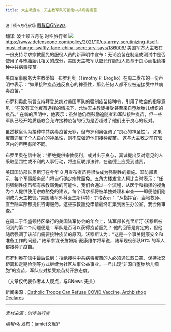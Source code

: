 ```yaml
---
title: 大主教宣布：天主教军队可拒绝中共病毒疫苗
---
```

`波士顿五月花农场` [轉載自GNews](https://gnews.org/zh-hans/1613167/)

翻译: 波士顿五月花  时空旅行者
![](https://assets.gnews.org/wp-content/uploads/2021/10/大主教宣布：天主教军队可拒绝中共病毒疫苗-1.jpg)https://www.defenseone.com/policy/2021/10/us-army-scrutinizing-itself-must-change-swiftly-face-china-secretary-says/186009/
美国军方大主教在一份支持寻求宗教豁免的服役人员的新声明中宣布：无论疫苗在制造或测试中是否使用了与堕胎胎儿相关的成分，美国天主教军队应允许服役人员基于良心而拒绝接种中共病毒疫苗。

美国军事服务大主教蒂姆 · 布罗利奥（Timothy P. Broglio）在周二发布的一份声明中表示：“如果接种疫苗违反良心的神圣性，那么任何人都不应被迫接受中共病毒疫苗。”

布罗利奥此前曾支持拜登总统对美国军队的强制疫苗接种令，引用了教会的指导意见：“在没有其他疫苗选择的情况下，允许天主教徒接受甚至来自堕胎胎儿组织的疫苗。” 在新的声明中，他表示：虽然他仍然鼓励追随者和军队接种疫苗，但一些军队已经开始质疑教会允许接种疫苗的行为是否超过了他们出于良心的反对。

虽然教皇认为接种中共病毒疫苗无罪，但布罗利奥强调了“良心的神圣性”。 如果疫苗违反了个人良心的神圣性，则不应强迫他们接种疫苗。 这与大主教之前在管区内的声明有所不同。

布罗里奥在信中说：“拒绝提供宗教便利，或对出于良心，真诚提出反对意见的人采取惩罚性或不利的人事行动，将违反联邦法律，在道德上应受到谴责。

美国国防部长奥斯汀在今年 8 月宣布疫苗将很快成为强制性的措施。国防部表示，每个军事服务部门将自行确定宗教豁免。五角大楼发言人柯比当时表示：“任何强制性疫苗都有宗教豁免的可能性，我们会通过一个流程，从医学和指挥的视角为个人提供使用宗教豁免的建议。每个请求都将被单独处理和审查——即便他们刚刚成为天主教徒。”美国陆军外科医生斯科特 · 丁格表示： “从指挥官、当地牧师、直至陆军部都提供咨询服务。这些宗教豁免申请最终汇集到医生办公室。我会做审查。”

在周二于华盛顿特区举行的美国陆军协会的年会上，陆军部长克里斯汀·沃穆斯被问到的第二个问题便是：军队是否可以获得疫苗豁免？ 他的回答是肯定的，但他随后强调了该部门需要接种疫苗的原因。沃穆斯认为：“这是一个事关健康安全和准备工作的问题。” 陆军参谋长詹姆斯·麦康维尔将军说，陆军现役部队91% 的军人都接种了疫苗。

布罗利奥在信中最后说到：拒绝接种中共病毒疫苗的人必须通过戴口罩、保持社交距离和定期检测等方式继续为社区从事公益事业。一旦出现“非源自堕胎胎儿细胞”的疫苗，军队应对接受疫苗持开放态度。

（文章仅代表作者本人观点，与GNews 无关）

新闻来源：[Catholic Troops Can Refuse COVID Vaccine, Archbishop Declares](https://www.defenseone.com/policy/2021/10/catholic-troops-can-refuse-covid-vaccine-archbishop-declares/186056/)

* * *

*素材来源：时空旅行者*

*编辑**& 发布：jamie(文胤)*
